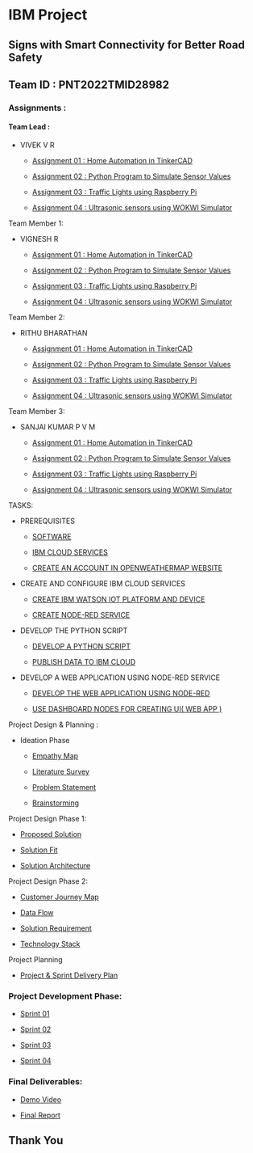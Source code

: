 # IBM Project

## Signs with Smart Connectivity for Better Road Safety 
## Team ID : PNT2022TMID28982

### Assignments :

#### Team Lead :
- VIVEK V R
  - [Assignment 01 : Home Automation in TinkerCAD](./Assessment/Vivek(Team%20Lead)/Assignment-01)

  - [Assignment 02 : Python Program to Simulate Sensor Values](./Assessment/Vivek(Team%20Lead)/Assignment-02)

  - [Assignment 03 : Traffic Lights using Raspberry Pi](./Assessment/Vivek(Team%20Lead)/Assignment-03)

  - [Assignment 04 : Ultrasonic sensors using WOKWI Simulator](./Assessment/Vivek(Team%20Lead)/Assignment%20-%2004) 


Team Member 1:
- VIGNESH R

  - [Assignment 01 : Home Automation in TinkerCAD](./Assessment/Vignesh/Assignment-01)
 
  - [Assignment 02 : Python Program to Simulate Sensor Values](./Assessment/Vignesh/Assignment-02)

  - [Assignment 03 : Traffic Lights using Raspberry Pi](./Assessment/Vignesh/Assignment-03)

  - [Assignment 04 : Ultrasonic sensors using WOKWI Simulator](./Assessment/Vignesh/Assignment%20-%2004) 

Team Member 2:
- RITHU BHARATHAN

  - [Assignment 01 : Home Automation in TinkerCAD](./Assessment/Rithu%20Bharathan/Assignment-01)

  - [Assignment 02 : Python Program to Simulate Sensor Values](./Assessment/Rithu%20Bharathan/Assignment-02)

  - [Assignment 03 : Traffic Lights using Raspberry Pi](./Assessment/Rithu%20Bharathan/Assignment-03)

  - [Assignment 04 : Ultrasonic sensors using WOKWI Simulator](./Assessment/Rithu%20Bharathan/Assignment-04) 

Team Member 3:
- SANJAI KUMAR P V M

  - [Assignment 01 : Home Automation in TinkerCAD](./Assessment/Sanjai%20Kumar/Assignment-01)

  - [Assignment 02 : Python Program to Simulate Sensor Values](./Assessment/Sanjai%20Kumar/Assignment-02)

  - [Assignment 03 : Traffic Lights using Raspberry Pi](./Assessment/Sanjai%20Kumar/Assignment-03)

  - [Assignment 04 : Ultrasonic sensors using WOKWI Simulator](./Assessment/Sanjai%20Kumar/Assignment-%2004) 


TASKS:

 - PREREQUISITES

      - [SOFTWARE](./Pre%20requisites/SOFTWARE%20(Python%20Idle%20%26%20Fast%202%20Sms).pdf)

      - [IBM CLOUD SERVICES](./Pre%20requisites/IBM%20Cloud%20Service.pdf)

      - [CREATE AN ACCOUNT IN OPENWEATHERMAP WEBSITE](./Pre%20requisites/Create%20an%20account%20in%20Open%20Weather%20Map%20website.pdf)

 - CREATE AND CONFIGURE IBM CLOUD SERVICES

      - [CREATE IBM WATSON IOT PLATFORM AND DEVICE](./Create%20and%20Configure%20IBM%20Cloud%20Services/CREATE%20IBM%20WATSON%20IOT%20PLATFORM%20AND%20DEVICE.pdf)

      - [CREATE NODE-RED SERVICE](./Create%20and%20Configure%20IBM%20Cloud%20Services/CREATE%20NODE-RED%20SERVICE.pdf)

 - DEVELOP THE PYTHON SCRIPT

     - [DEVELOP A PYTHON SCRIPT](./Develop%20a%20Python%20Script/DEVELOP%20A%20PYTHON%20SCRIPT.pdf)

     - [PUBLISH DATA TO IBM CLOUD](./Develop%20a%20Python%20Script/PUBLISH%20DATA%20TO%20IBM%20CLOUD.pdf)

 - DEVELOP A WEB APPLICATION USING NODE-RED SERVICE

     - [DEVELOP THE WEB APPLICATION USING NODE-RED](./Develop%20a%20Web%20Application%20using%20Node%20Red%20Services/DEVELOP%20THE%20WEB%20APPLICATION%20USING%20NODE-RED.pdf)

     - [USE DASHBOARD NODES FOR CREATING UI( WEB APP )](./Develop%20a%20Web%20Application%20using%20Node%20Red%20Services/USE%20DASHBOARD%20NODES%20FOR%20CREATING%20UI(%20WEB%20APP%20).pdf)



Project Design & Planning :

 - Ideation Phase

      - [Empathy Map](./Project%20Design%20and%20Planning/Ideation%20Phase/Empathy%20Map.pdf)

      - [Literature Survey](./Project%20Design%20and%20Planning/Ideation%20Phase/Literature%20Survey.pdf)

      - [Problem Statement](./Project%20Design%20and%20Planning/Ideation%20Phase/Problem%20statement.pdf)
      
      - [Brainstorming](./Project%20Design%20and%20Planning/Ideation%20Phase/Brainstorming.pdf)


Project Design Phase 1:

   - [Proposed Solution](./Project%20Design%20and%20Planning/Project%20Design%20Phase%20-%2001/Proposed%20Solution.pdf)

   - [Solution Fit](./Project%20Design%20and%20Planning/Project%20Design%20Phase%20-%2001/Problem%20Solution%20Fit.pdf)

   - [Solution Architecture](./Project%20Design%20and%20Planning/Project%20Design%20Phase%20-%2001/Solution%20Architecture.pdf)

Project Design Phase 2:

   - [Customer Journey Map](./Project%20Design%20and%20Planning/Project%20Design%20Phase%20-%2002/Customer%20Journey%20Map.pdf)

   - [Data Flow](./Project%20Design%20and%20Planning/Project%20Design%20Phase%20-%2002/Data%20Flow%20Diagram.pdf)

   - [Solution Requirement](./Project%20Design%20and%20Planning/Project%20Design%20Phase%20-%2002/Solution%20Requirements.pdf)
 
   - [Technology Stack](./Project%20Design%20and%20Planning/Project%20Design%20Phase%20-%2002/Technology%20Stack.pdf)
   

Project Planning
   - [Project & Sprint Delivery Plan](./Project%20Design%20and%20Planning/Project%20Planning)



### Project Development Phase:

   - [Sprint 01](./Project%20Development%20Phase/Sprint%201)

   - [Sprint 02](./Project%20Development%20Phase/Sprint%202)
       
   - [Sprint 03](./Project%20Development%20Phase/Sprint%203)

   - [Sprint 04](./Project%20Development%20Phase/Sprint%204)
       
       
### Final Deliverables:

   - [Demo Video](./Final%20Deliverables/DEMO%20SMART%20CONNECTIVITY%20FOR%20BETTER%20ROADS.mp4) 
       
   - [Final Report](./Final%20Deliverables/IBM%20PROJECT%20REPORT.pdf)
       
## Thank You       
